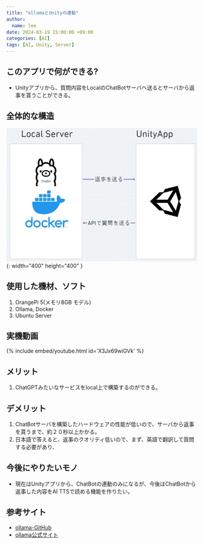 ```yaml
---
title: "ollamaとUnityの連動"
author:
  name: lee
date: 2024-03-19 15:00:00 +09:00
categories: [AI]
tags: [AI, Unity, Server]
---
```


## このアプリで何ができる?
* Unityアプリから、質問内容をLocalのChatBotサーバへ送るとサーバから返事を貰うことができる。

## 全体的な構造
![whimsical](/assets/img/Ollama-Unity/whimsical.JPG){: width="400" height="400" }

## 使用した機材、ソフト
1. OrangePi 5(メモリ8GB モデル)
2. Ollama, Docker
3. Ubuntu Server

## 実機動画
{% include embed/youtube.html id='X3Jx69wiGVk' %}

## メリット
1. ChatGPTみたいなサービスをlocal上で構築するのができる。

## デメリット
1. ChatBotサーバを構築したハードウェアの性能が低いので、サーバから返事を貰うまで、約２０秒以上かかる。
2. 日本語で答えると、返事のクオリティ低いので、まず、英語で翻訳して質問する必要があり、

## 今後にやりたいモノ
* 現在はUnityアプリから、ChatBotの連動のみになるが、今後はChatBotから返事した内容をAI TTSで読める機能を作りたい。

## 参考サイト
- [ollama-GitHub](https://github.com/ollama/ollama)
- [ollama公式サイト](https://ollama.com/)